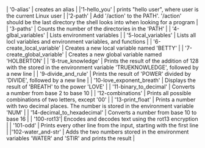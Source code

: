 | '0-alias' | creates an alias |
|'1-hello_you' | prints "hello user", where user is the current Linux user |
|'2-path' | Add '/action' to the PATH'. '/action' should be the last directory the shell looks into when looking for a program |
| '3-paths' | Counts the number of the directories in the 'PATH' |
| '4-glbal_variables' | Lists environment variables |
| '5-local_variables' | Lists all locl variables and environment variables, and functions |
| '6-create_local_variable' | Creates a new local variable named 'BETTY' |
| '7-create_global_variable' | Creates a new global variable named 'HOLBERTON' |
| '8-true_knowledge' | Prints the result of the addition of 128 with the stored in the environment variable 'TRUEKNOWLEDGE', followed by a new line |
| '9-divide_and_rule' | Prints the result of 'POWER' divided by 'DIVIDE', followed by a new line |
| '10-love_exponent_breath' | Displays the result of 'BREATH' to the power 'LOVE' |
| '11-binary_to_decimal' | Converts a number from base 2 to base 10 |
| '12-combinations' | Prints all possible combinations of two letters, except '00' |
| '13-print_float' | Prints a number with two decimal places. The number is stored in the environment variable 'NUM' |
| '14-decimal_to_hexadecimal' | Converts a number from base 10 to base 16 |
| '100-rot13'| Encodes and decodes text using the rot13 encryption |
| '101-odd' | Prints every other line from the input, starting with the first line |
|'102-water_and-str' | Adds the two numbers stored in the environment variables 'WATER' and 'STIR' and prints the result |
